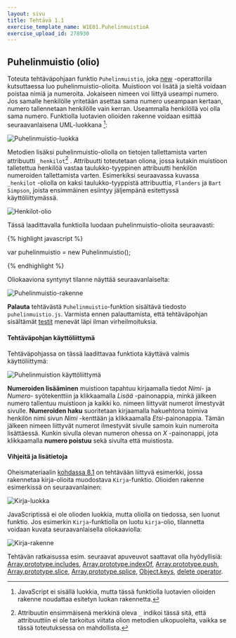 ```yaml
---
layout: sivu
title: Tehtävä 1.1
exercise_template_name: W1E01.PuhelinmuistioA
exercise_upload_id: 278930
---
```


## Puhelinmuistio (olio)

Toteuta tehtäväpohjaan funktio `Puhelinmuistio`, joka 
[new](https://developer.mozilla.org/en-US/docs/Web/JavaScript/Reference/Operators/new) 
-operattorilla kutsuttaessa luo puhelinmuistio-olioita. Muistioon voi lisätä ja sieltä voidaan poistaa nimiä ja numeroita. Jokaiseen nimeen voi liittyä useampi numero. Jos samalle henkilölle yritetään asettaa sama numero useampaan kertaan, numero tallennetaan henkilölle vain kerran. Useammalla henkilöllä voi olla sama numero. Funktiolla luotavien olioiden rakenne voidaan esittää seuraavanlaisena UML-luokkana [^1]:

[^1]: JavaScript ei sisällä luokkia, mutta tässä funktiolla luotavien olioiden rakenne noudattaa esitetyn luokan rakennetta.

![Puhelinmuistio-luokka](../img/puhelinmuistio_olio.jpeg "Puhelinmuistio-luokka")

Metodien lisäksi puhelinmuistio-oliolla on tietojen tallettamista varten attribuutti `_henkilot`[^2] . Attribuutti toteutetaan oliona, jossa kutakin muistioon talletettua henkilöä vastaa taulukko-tyyppinen attribuutti henkilön numeroiden tallettamista varten. Esimerkiksi seuraavassa kuvassa `_henkilot` -oliolla on kaksi taulukko-tyyppistä attribuuttia, `Flanders` ja `Bart Simpson`, joista ensimmäinen esiintyy jäljempänä esitettyssä käyttöliittymässä.   

[^2]: Attribuutin ensimmäisenä merkkinä oleva `_` indikoi tässä sitä, että attribuuttiin ei ole tarkoitus viitata olion metodien ulkopuolelta, vaikka se tässä toteutuksessa on mahdollista.

![Henkilot-olio](../img/henkilot_olio.jpeg "Henkilot-olio")

Tässä laadittavalla funktiolla luodaan puhelinmuistio-olioita seuraavasti:

{% highlight javascript %}

var puhelinmuistio = new Puhelinmuistio();

{% endhighlight %}

Oliokaaviona syntynyt tilanne näyttää seuraavanlaiselta:

![Puhelinmuistio-rakenne](../img/puhelinmuistio_rakenne.png "Puhelinmuistio-rakenne")

**Palauta** tehtävästä `Puhelinmuistio`-funktion sisältävä tiedosto `puhelinmuistio.js`. Varmista ennen palauttamista, että tehtäväpohjan sisältämät [testit](../testit11/) menevät läpi ilman virheilmoituksia.

#### Tehtäväpohjan käyttöliittymä

Tehtäväpohjassa on tässä laadittavaa funktiota käyttävä valmis käyttöliittymä:

![Puhelinmuistion käyttöliittymä](../img/puhelinmuistio_ui.png "Puhelinmuistion käyttöliittymä")

**Numeroiden lisääminen** muistioon tapahtuu kirjaamalla tiedot *Nimi*- ja *Numero*- syötekenttiin ja klikkaamalla *Lisää* -painonappia, minkä jälkeen numero tallentuu muistioon ja kaikki ko. nimeen liittyvät numerot ilmestyvät sivulle. **Numeroiden haku** suoritetaan kirjaamalla hakuehtona toimiva henkilön nimi sivun *Nimi* -kenttään ja klikkaamalla *Etsi*-painonappia. Tämän jälkeen nimeen liittyvät numerot ilmestyvät sivulle samoin kuin numeroita lisättäessä. Kunkin sivulla olevan numeron ohessa on *X* -painonappi, jota klikkaamalla **numero poistuu** sekä sivulta että muistiosta. 

#### Vihjeitä ja lisätietoja

Oheismateriaalin [kohdassa 8.1]({{site.baseurl}}/weso/#8.1-Oliot) on tehtävään liittyvä esimerkki, jossa rakennetaa kirja-olioita muodostava `Kirja`-funktio. Olioiden rakenne esimerkissä on seuraavanlainen:

![Kirja-luokka](../img/kirja_olio.jpeg "Kirja-luokka")

JavaScriptissä ei ole olioden luokkia, mutta oliolla on tiedossa, sen luonut funktio. Jos esimerkin `Kirja`-funktiolla on luotu `kirja`-olio, tilannetta voidaan kuvata seuraavanlaisella oliokaaviolla:

![Kirja-rakenne](../img/kirja_rakenne.jpeg "Kirja-rakenne")

Tehtävän ratkaisussa esim. seuraavat apuveuvot saattavat olla hyödyllisiä:
[Array.prototype.includes](https://developer.mozilla.org/en-US/docs/Web/JavaScript/Reference/Global_Objects/Array/includes),
[Array.prototype.indexOf](https://developer.mozilla.org/en-US/docs/Web/JavaScript/Reference/Global_Objects/Array/indexOf),
[Array.prototype.push](https://developer.mozilla.org/en-US/docs/Web/JavaScript/Reference/Global_Objects/Array/push),
[Array.prototype.slice](https://developer.mozilla.org/en-US/docs/Web/JavaScript/Reference/Global_Objects/Array/slice),
[Array.prototype.splice](https://developer.mozilla.org/en-US/docs/Web/JavaScript/Reference/Global_Objects/Array/splice),
[Object.keys](https://developer.mozilla.org/en-US/docs/Web/JavaScript/Reference/Global_Objects/Object/keys),
[delete operator](https://developer.mozilla.org/en-US/docs/Web/JavaScript/Reference/Operators/delete).

